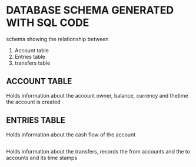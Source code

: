 # DATABASE SCHEMA GENERATED WITH SQL CODE
schema showing the relationship between 
1. Account table
2. Entries table
3. transfers table

## ACCOUNT TABLE
Holds information about the account owner, balance, currency and thetime the account is created

## ENTRIES TABLE
Holds information about the cash flow of the account

##
Holds information about the transfers, records the from accounts and the to accounts and its time stamps